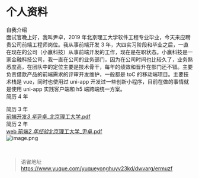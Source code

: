 # 个人资料
自我介绍  
面试官晚上好，我叫尹卓，2019 年北京理工大学软件工程专业毕业，今天来应聘贵公司前端工程师岗位。我从事前端开发 3 年，大四实习阶段和毕业之后，一直在现在的公司（小赢科技）从事前端开发的工作，现在是在职状态。小赢科技是一家金融科技公司，我一直在公司的业务部门，因为在公司时间也比较久了，业务熟悉度高，在团队中的定位主要是技术骨干，每年的绩效和晋升在部门还不错。主要负责借款产品的前端需求的评审开发维护，一般都是 toC 的移动端项目。主要技术栈是 vue，同时也使用过 uni-app 开发过一些创新小程序，目前在做的事情就是使用 uni-app 实践客户端和 h5 端跨端统一方案。  
简历 4 年

简历 3 年  
[前端开发*3 年*尹卓\_北京理工大学.pdf](https://www.yuque.com/attachments/yuque/0/2022/pdf/1572912/1655304733788-b312dfe0-87d0-4469-9349-4881c3efce08.pdf?_lake_card=%7B%22src%22%3A%22https%3A%2F%2Fwww.yuque.com%2Fattachments%2Fyuque%2F0%2F2022%2Fpdf%2F1572912%2F1655304733788-b312dfe0-87d0-4469-9349-4881c3efce08.pdf%22%2C%22name%22%3A%22%E5%89%8D%E7%AB%AF%E5%BC%80%E5%8F%91_3%E5%B9%B4_%E5%B0%B9%E5%8D%93_%E5%8C%97%E4%BA%AC%E7%90%86%E5%B7%A5%E5%A4%A7%E5%AD%A6.pdf%22%2C%22size%22%3A101799%2C%22ext%22%3A%22pdf%22%2C%22source%22%3A%22%22%2C%22status%22%3A%22done%22%2C%22download%22%3Atrue%2C%22type%22%3A%22application%2Fpdf%22%2C%22taskId%22%3A%22u2e70998c-da17-446b-ad21-16149a89a8e%22%2C%22taskType%22%3A%22upload%22%2C%22__spacing%22%3A%22both%22%2C%22mode%22%3A%22title%22%2C%22id%22%3A%22u8771cff6%22%2C%22margin%22%3A%7B%22top%22%3Atrue%2C%22bottom%22%3Atrue%7D%2C%22card%22%3A%22file%22%7D)  
简历 2 年  
[web 前端*2 年经验*北京理工大学\_尹卓.pdf](https://www.yuque.com/attachments/yuque/0/2022/pdf/1572912/1655304673886-896a1417-baee-460f-b044-26c4b27cd8bd.pdf?_lake_card=%7B%22src%22%3A%22https%3A%2F%2Fwww.yuque.com%2Fattachments%2Fyuque%2F0%2F2022%2Fpdf%2F1572912%2F1655304673886-896a1417-baee-460f-b044-26c4b27cd8bd.pdf%22%2C%22name%22%3A%22web%E5%89%8D%E7%AB%AF_2%E5%B9%B4%E7%BB%8F%E9%AA%8C_%E5%8C%97%E4%BA%AC%E7%90%86%E5%B7%A5%E5%A4%A7%E5%AD%A6_%E5%B0%B9%E5%8D%93.pdf%22%2C%22size%22%3A66675%2C%22ext%22%3A%22pdf%22%2C%22source%22%3A%22%22%2C%22status%22%3A%22done%22%2C%22download%22%3Atrue%2C%22type%22%3A%22application%2Fpdf%22%2C%22taskId%22%3A%22u3f341a95-c751-4629-9813-dc34de28f30%22%2C%22taskType%22%3A%22upload%22%2C%22__spacing%22%3A%22both%22%2C%22mode%22%3A%22title%22%2C%22id%22%3A%22ucf54bfaf%22%2C%22margin%22%3A%7B%22top%22%3Atrue%2C%22bottom%22%3Atrue%7D%2C%22card%22%3A%22file%22%7D)  
![image.png](https://cdn.nlark.com/yuque/0/2022/png/1572912/1655304638150-af34cf5a-d3a9-4336-a73c-f435b36e7a5a.png#averageHue=%23f8f8f8&clientId=u6645bb18-b1cb-4&from=paste&id=ue08164f6&name=image.png&originHeight=14845&originWidth=16384&originalType=url&ratio=1&rotation=0&showTitle=false&size=9677958&status=done&style=none&taskId=ue2ce875c-4c7e-4b28-bf21-b3b99003274&title=)

<br>
  
> 语雀地址 https://www.yuque.com/yuqueyonghuyv23kd/dwvarg/ermuzf